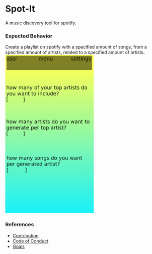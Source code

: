# Spot-It
A music discovery tool for spotify.

### Expected Behavior
Create a playlist on spotify with a specified amount of songs, from a specified amount of artists, related to a specified amount of artists.  
<img src="assets/design.png" alt="drawing" height="500"/>

### References
* [Contribution](github/contrib.md)  
* [Code of Conduct](github/rules.md)  
* [Goals](github/GOALS.md)  

